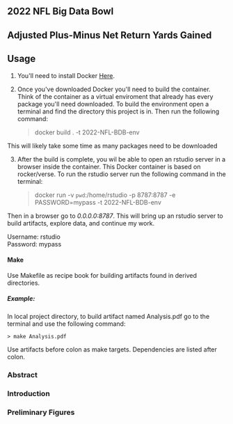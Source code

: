 2022 NFL Big Data Bowl
----------------------

## Adjusted Plus-Minus Net Return Yards Gained

## Usage

1. You'll need to install Docker [Here](https://www.docker.com/).

2. Once you've downloaded Docker you'll need to build the container. Think of the container as a virtual enviroment that already has every package you'll need downloaded. To build the environment open a terminal and find the directory this project is in. Then run the following command:

      > docker build . -t 2022-NFL-BDB-env
    
This will likely take some time as many packages need to be downloaded

3. After the build is complete, you wil be able to open an rstudio server in a browser inside the container. This Docker container is based on rocker/verse. To run the rstudio server run the following command in the terminal:

      > docker run -v `pwd`:/home/rstudio -p 8787:8787 -e PASSWORD=mypass -t 2022-NFL-BDB-env
      
Then in a browser go to *0.0.0.0:8787*. This will bring up an rstudio server to build artifacts, explore data, and continue my work. 

Username: rstudio \
Password: mypass

#### Make
Use Makefile as recipe book for building artifacts found in derived directories. 

##### Example:
In local project directory, to build artifact named Analysis.pdf go to the terminal and use the following command:

    > make Analysis.pdf
    
Use artifacts before colon as make targets. Dependencies are listed after colon.

### Abstract

### Introduction

### Preliminary Figures
